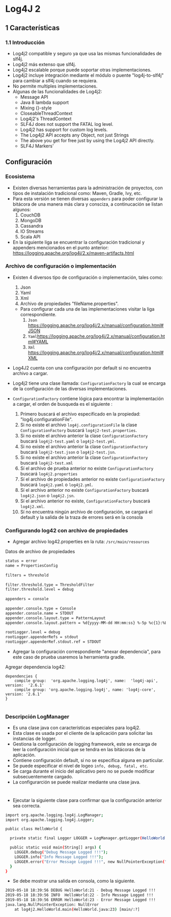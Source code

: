 ﻿# Log4J 2
## 1 Características
### 1.1 Introducción
* Log4j2 compatible y seguro ya que usa las mismas funcionalidades de slf4j.
* Log4j2 más extenso que slf4j.
* Log4j2 escalable porque puede soportar otras implementaciones. 
* Log4j2 incluye integración mediante el módulo o puente "log4j-to-slf4j" para cambiar a slf4j cuando se requiera.
* No permite multiples implementaciones.
* Algunas de las funcionalidades de Log4j2:
	* Message API
	* Java 8 lambda support
	* Mixing {}-style
	*  CloseableThreadContext 
	* Log4j2's ThreadContext
	* SLF4J does not support the FATAL log level.
	* Log4j2 has support for custom log levels.
	* The Log4j2 API accepts any Object, not just Strings
	* The above you get for free just by using the Log4j2 API directly. 
	* SLF4J Markers'
## Configuración
### Ecosistema
* Existen diversas herramientas para la administración de proyectos, con tipos de instalación tradicional como: Maven, Gradle, Ivy, etc.
* Para esta versión se tienen diversas `appenders` para poder configurar la bitácora de una manera más clara y consciza, a continucación se listan algunos:
	1.  CouchDB
	2. MongoDB
	3. Cassandra
	4. IO Streams
	5. Scala API
* En la siguiente liga se encuentrar la configuración tradicional y appenders mencionados en el punto anterior: https://logging.apache.org/log4j/2.x/maven-artifacts.html
### Archivo de configuración o implementación
* Existen 4 diversos tipo de configuración o implementación, tales como:
	 1. Json
	 2. Yaml
	 3. Xml
	 4. Archivo de propiedades "fileName.properties".
	* Para configurar cada una de las implementaciones visitar la liga correspondiente.
		1. `Json` https://logging.apache.org/log4j/2.x/manual/configuration.html#JSON
		2. `Yaml`https://logging.apache.org/log4j/2.x/manual/configuration.html#YAML
		3. `Xml` https://logging.apache.org/log4j/2.x/manual/configuration.html#XML
				 
* Log4J2 cuenta con una configuración por default si no encuentra archivo a cargar.
* Log4j2 tiene una clase llamada: `ConfigurationFactory` la cual se encarga de la configuración de las diversas implementaciones.
* `ConfigurationFactory` contiene lógica para encontrar la implementación a cargar, el orden de busqueda es el siguiente :
	1. Primero buscará el archivo especificado en la propiedad: "log4j.configurationFile".
	2. Si no existe el archivo `log4j.configurationFile` la clase `ConfigurationFactory` buscará `log4j2-test.properties`.
	3. Si no existe el archivo anterior la clase `ConfigurationFactory` buscará `log4j2-test.yaml` o `log4j2-test.yml`.
	4. Si no existe el archivo anterior la clase `ConfigurationFactory` buscará `log4j2-test.json` o `log4j2-test.jsn`.
	5. Si no existe el archivo anterior la clase `ConfigurationFactory` buscará `log4j2-test.xml` 
	6. Sí el archivo de prueba anterior no existe `ConfigurationFactory` buscará `log4j2.properties`
	7. Sí el archivo de propiedades anterior no existe `ConfigurationFactory` buscará `log4j2.yaml` o `log4j2.yml`.
	8. Sí el archivo anterior no existe  `ConfigurationFactory` buscará `log4j2.json` o `log4j2.jsn`.
	9. Sí el archivo anterior no existe, `ConfigurationFactory` buscará `log4j2.xml`.
	10. Sí no encuentra ningún archivo de configuración, se cargará el default y la salida de la traza de errores será en la consola 
### Configurando log42 con archivo de propiedades
* Agregar archivo log42.properties en la ruta: `/src/main/resources` 

Datos de archivo de propiedades
```bash
status = error
name = PropertiesConfig
 
filters = threshold
 
filter.threshold.type = ThresholdFilter
filter.threshold.level = debug
 
appenders = console
 
appender.console.type = Console
appender.console.name = STDOUT
appender.console.layout.type = PatternLayout
appender.console.layout.pattern = %d{yyyy-MM-dd HH:mm:ss} %-5p %c{1}:%L - %m%n
 
rootLogger.level = debug
rootLogger.appenderRefs = stdout
rootLogger.appenderRef.stdout.ref = STDOUT
```
* Agregar la configuración correspondiente "anexar dependencia", para este caso de prueba usaremos la herramienta gradle.

Agregar dependencia log42:
```
dependencies {
	compile group:  'org.apache.logging.log4j', name:  'log4j-api', version:  '2.6.1'
    compile group: 'org.apache.logging.log4j', name: 'log4j-core', version: '2.6.1'
}
```
#
### Descripción LogManager
* Es una clase java con características especiales para log4j2.
* Esta clase es usada por el cliente de la aplicación para solicitar las instancias de logger.
* Gestiona la configuración de logging framework, este se encarga de leer la configuración inicial que se tendra en las bitácoras de la aplicación.
* Contiene configuración default, sí no se especifica alguna en particular.
* Se puede especificar el nivel de logeo `info, debug, fatal, etc`.
* Se carga durante el inicio del aplicativo pero no se puede modificar subsecuentemente cargado.
* La configurarción se puede realizar mediante una clase java.
#
* Ejecutar la siguiente clase para confirmar que la configuración anterior sea correcta.
```bash
import org.apache.logging.log4j.LogManager;
import org.apache.logging.log4j.Logger;

public class HelloWorld {

  private static final Logger LOGGER = LogManager.getLogger(HelloWorld.class.getName());

  public static void main(String[] args) {
    LOGGER.debug("Debug Message Logged !!!");
    LOGGER.info("Info Message Logged !!!");
    LOGGER.error("Error Message Logged !!!", new NullPointerException("NullError"));
  }
}
```
* Se debe mostrar una salida en consola, como la siguiente.
```bash
2019-05-18 18:39:56 DEBUG HelloWorld:21 - Debug Message Logged !!!
2019-05-18 18:39:56 INFO  HelloWorld:22 - Info Message Logged !!!
2019-05-18 18:39:56 ERROR HelloWorld:23 - Error Message Logged !!!
java.lang.NullPointerException: NullError
	at log4j2.HelloWorld.main(HelloWorld.java:23) [main/:?]
```



